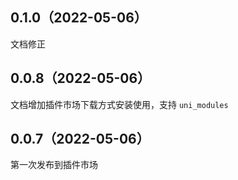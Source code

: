 ## 0.1.0（2022-05-06）
文档修正
## 0.0.8（2022-05-06）
文档增加插件市场下载方式安装使用，支持 `uni_modules`
## 0.0.7（2022-05-06）
第一次发布到插件市场
